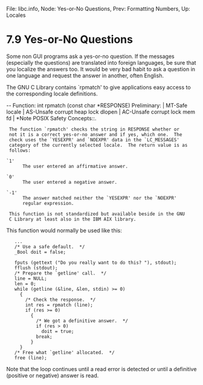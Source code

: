 File: libc.info,  Node: Yes-or-No Questions,  Prev: Formatting Numbers,  Up: Locales

7.9 Yes-or-No Questions
=======================

Some non GUI programs ask a yes-or-no question.  If the messages
(especially the questions) are translated into foreign languages, be
sure that you localize the answers too.  It would be very bad habit to
ask a question in one language and request the answer in another, often
English.

   The GNU C Library contains `rpmatch' to give applications easy
access to the corresponding locale definitions.

 -- Function: int rpmatch (const char *RESPONSE)
     Preliminary: | MT-Safe locale | AS-Unsafe corrupt heap lock dlopen
     | AC-Unsafe corrupt lock mem fd | *Note POSIX Safety Concepts::.

     The function `rpmatch' checks the string in RESPONSE whether or
     not it is a correct yes-or-no answer and if yes, which one.  The
     check uses the `YESEXPR' and `NOEXPR' data in the `LC_MESSAGES'
     category of the currently selected locale.  The return value is as
     follows:

    `1'
          The user entered an affirmative answer.

    `0'
          The user entered a negative answer.

    `-1'
          The answer matched neither the `YESEXPR' nor the `NOEXPR'
          regular expression.

     This function is not standardized but available beside in the GNU
     C Library at least also in the IBM AIX library.

This function would normally be used like this:

       ...
       /* Use a safe default.  */
       _Bool doit = false;

       fputs (gettext ("Do you really want to do this? "), stdout);
       fflush (stdout);
       /* Prepare the `getline' call.  */
       line = NULL;
       len = 0;
       while (getline (&line, &len, stdin) >= 0)
         {
           /* Check the response.  */
           int res = rpmatch (line);
           if (res >= 0)
             {
               /* We got a definitive answer.  */
               if (res > 0)
                 doit = true;
               break;
             }
         }
       /* Free what `getline' allocated.  */
       free (line);

   Note that the loop continues until a read error is detected or until
a definitive (positive or negative) answer is read.

